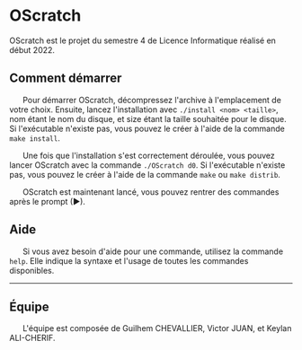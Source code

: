 # OScratch

OScratch est le projet du semestre 4 de Licence Informatique réalisé en début 2022.


## Comment démarrer

&nbsp;&nbsp;&nbsp;&nbsp;&nbsp;&nbsp;Pour démarrer OScratch, décompressez l'archive à l'emplacement de votre choix. Ensuite, lancez l'installation avec `./install <nom> <taille>`, nom étant le nom du disque, et size étant la taille souhaitée pour le disque. Si l'exécutable n'existe pas, vous pouvez le créer à l'aide de la commande `make install`.

&nbsp;&nbsp;&nbsp;&nbsp;&nbsp;&nbsp;Une fois que l'installation s'est correctement déroulée, vous pouvez lancer OScratch avec la commande `./OScratch d0`. Si l'exécutable n'existe pas, vous pouvez le créer à l'aide de la commande `make` ou `make distrib`.

&nbsp;&nbsp;&nbsp;&nbsp;&nbsp;&nbsp;OScratch est maintenant lancé, vous pouvez rentrer des commandes après le prompt (►).


## Aide

&nbsp;&nbsp;&nbsp;&nbsp;&nbsp;&nbsp;Si vous avez besoin d'aide pour une commande, utilisez la commande `help`. Elle indique la syntaxe et l'usage de toutes les commandes disponibles.




---

## Équipe

&nbsp;&nbsp;&nbsp;&nbsp;&nbsp;&nbsp;L'équipe est composée de Guilhem CHEVALLIER, Victor JUAN, et Keylan ALI-CHERIF.